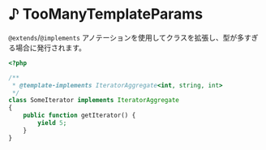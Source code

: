# ♪ TooManyTemplateParams

`@extends`/`@implements` アノテーションを使用してクラスを拡張し、型が多すぎる場合に発行されます。

```php
<?php

/**
 * @template-implements IteratorAggregate<int, string, int>
 */
class SomeIterator implements IteratorAggregate
{
    public function getIterator() {
        yield 5;
    }
}
```
